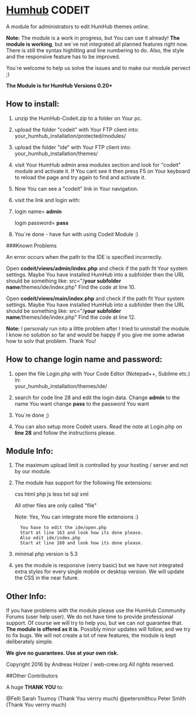 [Humhub](https://humhub.org) CODEIT
=============

A module for administrators to edit HumHub themes online.

**Note:** The module is a work in progress, but You can use it already! **The module is working**, but we`ve not integrated all planned features right now. There is still the syntax highliting and line numbering to do. Also, the style and the responsive feature has to be improved.

You`re welcome to help us solve the issues and to make our module pervect ;)

**The Module is for HumHub Versions 0.20+**

How to install:
---------------

1. unzip the HumHub-Codeit.zip to a folder on Your pc.

2. upload the folder "codeit" with Your FTP client into: your_humhub_installation/protected/modules/

3. upload the folder "ide" with Your FTP client into: your_humhub_installation/themes/

4. visit Your HumHub admin area modules section and look for "codeit" module and activate it. 
   If You cant see it then press F5 on Your keyboard to reload the page and try again to find and activate it.

5. Now You can see a "codeit" link in Your navigation.

6. visit the link and login with:
7. 
   login name= **admin**

   login password= **pass**

7. You`re done - have fun with using Codeit Module :)

###Known Problems

An error occurs when the path to the IDE is specified incorrectly.

Open **codeit/views/admin/index.php** and check if the path fit Your system settings. Maybe You have installed HumHub into a subfolder then the URL should be something like: src="/**your subfolder name**/themes/ide/index.php" Find the code at line 10.

Open **codeit/views/main/index.php** and check if the path fit Your system settings. Maybe You have installed HumHub into a subfolder then the URL should be something like: src="/**your subfolder name**/themes/ide/index.php" Find the code at line 12.

**Note:** I personaly run into a little problem after I tried to uninstall the module. I know no solution so far and would be happy if you give me some adwise how to solv that problem. Thank You!

How to change login name and password:
--------------------------------------

1. open the file Login.php with Your Code Editor (Notepad++, Sublime etc.) in:  
   your_humhub_installation/themes/ide/

2. search for code line 28 and edit the login data. 
   Change **admin** to the name You want 
   change **pass** to the password You want

3. You`re done ;)

4. You can also setup more Codeit users. 
   Read the note at Login.php on **line 28** and follow the instructions please.



Module Info:
------------

1. The maximum upload limit is controlled by your hosting / server and not by our module.

2. The module has support for the following file extensions:
   
      css
      html
      php
      js
      less
      txt
      sql
      xml

   All other files are only called "file"

   Note: Yes, You can integrate more file extensions :)

         You have to edit the ide/open.php 
         Start at line 163 and look how its done please.
         Also edit ide/index.php
         Start at line 160 and look how its done please.

3. minimal php version is 5.3

4. yes the module is responsive (verry basic) but we have not integrated extra styles for every single mobile or desktop version. We will update the CSS in the near future.



Other Info:
-----------

If you have problems with the module please use the HumHub Community Forums (user help user). 
We do not have time to provide professional support. Of course we will try to help you, but we can not guarantee that. 
**The module is offered as it is.** Possibly minor updates will follow, and we try to fix bugs. 
We will not create a lot of new features, the module is kept deliberately simple. 

**We give no guarantees. Use at your own risk.**


Copyright 2016 by Andreas Holzer / web-crew.org  All rights reserved.


##Other Contributors

A huge **THANK YOU** to:

@Felli Sarah Tsumoy (Thank You verrry much)
@petersmithcu Peter Smith (Thank You verrry much)


